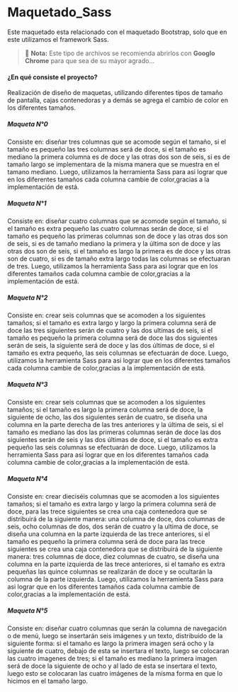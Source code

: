 # Maquetado_Sass
Este maquetado esta relacionado con el maquetado Bootstrap, solo que en este utilizamos el framework Sass. </br>

> :memo: **Nota:** Este tipo de archivos se recomienda abrirlos con **Googlo Chrome** para que sea de su mayor agrado...

#### ¿En qué consiste el proyecto?
Realización de diseño de maquetas, utilizando diferentes tipos de tamaño de pantalla, cajas contenedoras y a demás se agrega el cambio de color en los diferentes tamaños.


##### Maqueta N°0
Consiste en: diseñar tres columnas que se acomode según el tamaño, si el tamaño es pequeño las tres columnas
será de doce, si el tamaño es mediano la primera columna es de doce y las otras dos son de seis, si es de tamaño
largo se implementara de la misma manera que se muestra en el tamano mediano.
Luego, utilizamos la herramienta Sass para asi lograr que en los diferentes tamaños
cada columna cambie de color,gracias a la implementación de está.


##### Maqueta N°1
Consiste en: diseñar cuatro columnas que se acomode según el tamaño, si el tamaño es extra pequeño
las cuatro columnas serán de doce, si el tamaño es pequeño las primeras columnas son de doce y las otras
dos son de seis, si es de tamaño mediano la primera y la última son de doce y las otras dos son de seis, si
el tamaño es largo la primera es de doce y las otras son de cuatro, si es de tamaño extra largo todas las columnas se efectuaran de tres.
Luego, utilizamos la herramienta Sass para asi lograr que en los diferentes tamaños
cada columna cambie de color,gracias a la implementación de está.


##### Maqueta N°2
Consiste en: crear seis columnas que se acomoden a los siguientes tamaños; si el tamaño es
extra largo y largo la primera columna será de doce las tres siguientes serán de cuatro y las
dos ultimas de seis, si el tamaño es pequeño la primera columna será de doce las dos siguientes
serán de seis, la siguiente será de doce y las dos últimas de doce, si el tamaño es extra pequeño, las seis columnas se efectuarán de doce.
Luego, utilizamos la herramienta Sass para asi lograr que en los diferentes tamaños
cada columna cambie de color,gracias a la implementación de está.



##### Maqueta N°3
Consiste en: crear seis columnas que se acomoden a los siguientes tamaños; si el tamaño es
largo la primera columna será de doce, la siguiente de ocho, las dos siguientes serán de
cuatro, se diseña una columna en la parte derecha de las tres anteriores y la última de seis, si
el tamaño es mediano las dos las primeras columnas serán de doce las dos siguientes serán de seis y las
dos últimas de doce, si el tamaño es extra pequeño las seis columnas se efectuarán de doce.
Luego, utilizamos la herramienta Sass para asi lograr que en los diferentes tamaños
cada columna cambie de color,gracias a la implementación de está.



##### Maqueta N°4
Consiste en: crear dieciséis columnas que se acomoden a los siguientes tamaños;
si el tamaño es extra largo y largo la primera columna será de doce, para las trece
siguientes se crea una caja contenedora que se distribuirá de la siguiente manera:
una columna de doce, dos columnas de seis, ocho columnas de dos, dos serán de cuatro y la
ultima de doce, se diseña una columna en la parte izquierda de las trece anteriores, si el
tamaño es pequeño la primera columna será de doce para las trece siguientes se crea una caja
contenedora que se distribuirá de la siguiente manera: tres columnas de doce, diez columnas de
cuatro, se diseña una columna en la parte izquierda de las trece anteriores, si el tamaño es extra
pequeñas las quince columnas se realizarán de doce y se ocultarán la columna de la parte izquierda.
Luego, utilizamos la herramienta Sass para asi lograr que en los diferentes tamaños
cada columna cambie de color,gracias a la implementación de está.


##### Maqueta N°5
Consiste en: diseñar cuatro columnas que serán la columna de navegación o de menú,
luego se insertarán seis imágenes y un texto, distribuido de la siguiente forma:
si el tamaño es largo la primera imagen será ocho y la siguiente de cuatro, debajo de
esta se insertara el texto, luego se colocaran las cuatro imagenes de tres; si el tamaño
es mediano la primera imagen será de doce la siguiente de ocho y al lado de esta se insertara
el texto, luego esto se colocaran las cuatro imágenes de la misma forma en que lo hicimos en el tamaño largo.



